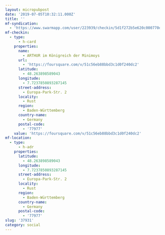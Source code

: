 ```yaml
---
layout: micropubpost
date: '2019-07-05T10:32:11.000Z'
title: ''
mf-syndication:
  - 'https://www.swarmapp.com/user/223939/checkin/5d1f272b5e620c000770d9f3'
mf-checkin:
  - type:
      - h-card
    properties:
      name:
        - ARTHUR im Königreich der Minimoys
      url:
        - 'https://foursquare.com/v/51c56eb88bbd3c1d0f240dc2'
      latitude:
        - 48.263898589043
      longitude:
        - 7.7237850893287145
      street-address:
        - Europa-Park-Str. 2
      locality:
        - Rust
      region:
        - Baden-Württemberg
      country-name:
        - Germany
      postal-code:
        - '77977'
    value: 'https://foursquare.com/v/51c56eb88bbd3c1d0f240dc2'
mf-location:
  - type:
      - h-adr
    properties:
      latitude:
        - 48.263898589043
      longitude:
        - 7.7237850893287145
      street-address:
        - Europa-Park-Str. 2
      locality:
        - Rust
      region:
        - Baden-Württemberg
      country-name:
        - Germany
      postal-code:
        - '77977'
slug: '37931'
category: social
---
```

